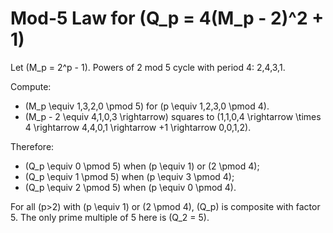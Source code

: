 ﻿# Mod-5 Law for \(Q_p = 4(M_p - 2)^2 + 1\)

Let \(M_p = 2^p - 1\). Powers of 2 mod 5 cycle with period 4: 2,4,3,1.

Compute:
- \(M_p \equiv 1,3,2,0 \pmod 5\) for \(p \equiv 1,2,3,0 \pmod 4\).
- \(M_p - 2 \equiv 4,1,0,3 \rightarrow\) squares to \(1,1,0,4 \rightarrow \times 4 \rightarrow 4,4,0,1 \rightarrow +1 \rightarrow 0,0,1,2\).

Therefore:
- \(Q_p \equiv 0 \pmod 5\) when \(p \equiv 1\) or \(2 \pmod 4\);
- \(Q_p \equiv 1 \pmod 5\) when \(p \equiv 3 \pmod 4\);
- \(Q_p \equiv 2 \pmod 5\) when \(p \equiv 0 \pmod 4\).

For all \(p>2\) with \(p \equiv 1\) or \(2 \pmod 4\), \(Q_p\) is composite with factor 5.
The only prime multiple of 5 here is \(Q_2 = 5\).
